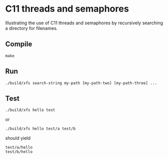 # C11 threads and semaphores

Illustrating the use of C11 threads and semaphores by recursively searching a directory for filenames.

## Compile

```
make
```

## Run

```
./build/xfs search-string my-path [my-path-two] [my-path-three] ...
```

## Test

```
./build/xfs hello test
```
or
```
./build/xfs hello test/a test/b
```

should yield

```
test/a/hello
test/b/hello
```
